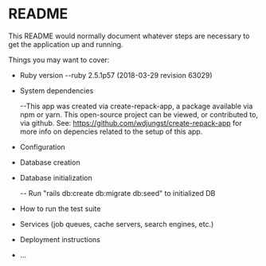 # README

This README would normally document whatever steps are necessary to get the
application up and running.

Things you may want to cover:

* Ruby version
    --ruby 2.5.1p57 (2018-03-29 revision 63029)

* System dependencies

    --This app was created via create-repack-app, a package available via npm or yarn. This open-source project can be viewed, or contributed to, via github. See: https://github.com/wdjungst/create-repack-app for more info on depencies related to the setup of this app. 

* Configuration

* Database creation

* Database initialization

    -- Run "rails db:create db:migrate db:seed" to initialized DB

* How to run the test suite

* Services (job queues, cache servers, search engines, etc.)

* Deployment instructions

* ...
